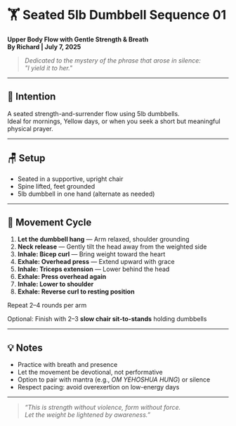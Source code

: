 # 🏋️ Seated 5lb Dumbbell Sequence 01  
**Upper Body Flow with Gentle Strength & Breath**  
**By Richard | July 7, 2025**

> *Dedicated to the mystery of the phrase that arose in silence:  
"I yield it to her."*

---

## 🔹 Intention

A seated strength-and-surrender flow using 5lb dumbbells.  
Ideal for mornings, Yellow days, or when you seek a short but meaningful physical prayer.

---

## 🪑 Setup

- Seated in a supportive, upright chair  
- Spine lifted, feet grounded  
- 5lb dumbbell in one hand (alternate as needed)

---

## 🔁 Movement Cycle

1. **Let the dumbbell hang** — Arm relaxed, shoulder grounding  
2. **Neck release** — Gently tilt the head away from the weighted side  
3. **Inhale: Bicep curl** — Bring weight toward the heart  
4. **Exhale: Overhead press** — Extend upward with grace  
5. **Inhale: Triceps extension** — Lower behind the head  
6. **Exhale: Press overhead again**  
7. **Inhale: Lower to shoulder**  
8. **Exhale: Reverse curl to resting position**

Repeat 2–4 rounds per arm

Optional: Finish with 2–3 **slow chair sit-to-stands** holding dumbbells

---

## 💡 Notes

- Practice with breath and presence  
- Let the movement be devotional, not performative  
- Option to pair with mantra (e.g., *OM YEHOSHUA HUNG*) or silence  
- Respect pacing: avoid overexertion on low-energy days

---

> *“This is strength without violence, form without force.  
Let the weight be lightened by awareness.”*
